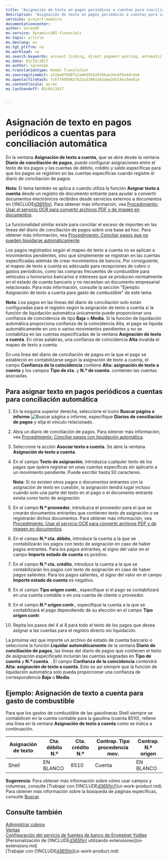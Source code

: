```yaml
---
title: "Asignación de texto en pagos periódicos a cuentas para conciliación automática | Documentos de Microsoft"
description: "Asignación de texto en pagos periódicos a cuentas para conciliación automática"
services: project-madeira
documentationcenter: 
author: SorenGP
ms.service: dynamics365-financials
ms.topic: article
ms.devlang: na
ms.tgt_pltfrm: na
ms.workload: na
ms.search.keywords: account linking, direct payment posting, automatic payment processing, reconcile payment, recurring expense, recurring cash receipt
ms.date: 03/29/2017
ms.author: sgroespe
ms.translationtype: Human Translation
ms.sourcegitcommit: a31be0f9d07e2abb591e26f6bae34c6f6e4dcda6
ms.openlocfilehash: 7c6f79959027625a33961d42abe26514bc94e81e
ms.contentlocale: es-mx
ms.lasthandoff: 05/04/2017


---
```

# <a name="how-to-map-text-on-recurring-payments-to-accounts-for-automatic-reconciliation"></a>Asignación de texto en pagos periódicos a cuentas para conciliación automática
En la ventana **Asignación de texto a cuenta**, que se abre desde la ventana **Diario de conciliación de pagos**, puede configurar asignaciones entre el texto de los pagos y las cuentas de débito, crédito y saldo específicas para que los pagos se registren en las cuentas específicas cuando registre el diario de conciliación de pagos.

**Nota:** El tema también se aplica a cuando utiliza la función **Asignar texto a cuenta** desde un registro de documento entrante para ayudar a convertir documentos electrónicos recibidos desde servicios externos a documentos en [!INCLUDE[d365fin](includes/d365fin_md.md)]. Para obtener más información, vea [Procedimiento: Usar el servicio OCR para convertir archivos PDF y de imagen en documentos](across-how-use-ocr-pdf-images-files.md).   

La funcionalidad similar existe para conciliar el exceso de importes en las líneas del diario de conciliación de pagos sobre una base ad hoc. Para obtener más información, vea [Procedimiento: Conciliar pagos que no pueden liquidarse automáticamente](receivables-how-reconcile-payments-cannot-apply-auto.md).

Los pagos registrados según el mapeo de texto a cuenta no se aplican a movimientos pendientes, sino que simplemente se registran en las cuentas especificadas además de crear movimientos de bancos. Por consiguiente, el mapeo de texto a cuenta es adecuado para recepciones de cobro o gastos periódicos, como las compras frecuentes de combustible para vehículos u honorarios bancarios e intereses que se producen normalmente en el estado de cuenta bancario y no necesitan un documento empresarial relacionado. Para más información, consulte la sección "Ejemplo: Asignación de texto a cuenta para gasto de combustible" de este tema.

**Nota**: Los pagos en las líneas del diario de conciliación solo están configuradas para el registro según la asignación de texto a cuenta si la función de liquidación automática únicamente puede proporcionar una confianza de coincidencia de tipo **Baja** o **Media**. Si la función de liquidación automática proporciona confianza de la coincidencia Alta, el pago se liquida automáticamente en uno o varios movimientos pendientes y no se contabiliza en las cuentas especificadas de la ventana **Asignación de texto a cuenta**. En otras palabras, una confianza de coincidencia **Alta** invalida el mapeo de texto a cuenta.

En una línea del diario de conciliación de pagos en la que el pago se estableció en contabilizarse según la asignación de texto a cuenta, el campo **Confianza de la coincidencia** contiene **Alta: asignación de texto a cuenta** y los campos **Tipo de cta.** y **N.º de cuenta**. contienen las cuentas asociadas.

## <a name="to-map-text-on-recurring-payments-to-accounts-for-automatic-reconciliation"></a>Para asignar texto en pagos periódicos a cuentas para conciliación automática
1. En la esquina superior derecha, seleccione el icono **Buscar página o informe** ![Buscar página o informe](media/ui-search/search_small.png "Icono Buscar página o informe"), especifique **Diarios de conciliación de pagos** y elija el vínculo relacionado.
2. Abra un diario de conciliación de pagos. Para obtener más información, vea [Procedimiento: Conciliar pagos con liquidación automática](receivables-how-reconcile-payments-auto-application.md).
3. Seleccione la acción **Asociar texto a cuenta**. Se abre la ventana **Asignación de texto a cuenta**.
4. En el campo **Texto de asignación**, introduzca cualquier texto de los pagos que quiera registrar en unas cuentas específicas sin aplicarlo a un movimiento pendiente. Puede escribir hasta 50 caracteres.

    **Nota**: Si no existen otros pagos o documentos entrantes con la asignación de texto en cuestión, la asignación tendrá lugar incluso cuando solo una parte del texto en el pago o el documento entrante exista como texto de asignación.
5. En el campo **N.º proveedor**, introduzca el proveedor para el que se crearán documentos entrantes que contienen texto de asignación o se registrarán dichos documentos. Para obtener más información, vea [Procedimiento: Usar el servicio OCR para convertir archivos PDF y de imagen en documentos](across-how-use-ocr-pdf-images-files.md).      
6. En el campo **N.º cta. débito**, introduce la cuenta a la que se contabilizarán los pagos con texto de asignación en caso de haber pagos entrantes. Para los pagos entrantes, el signo del valor en el campo **Importe estado de cuenta** es positivo.
7. En el campo **N.º cta. crédito**, introduce la cuenta a la que se contabilizarán los pagos con texto de asignación en caso de haber pagos salientes. Para los pagos salientes, el signo del valor en el campo **Importe estado de cuenta** es negativo.
8. En el campo **Tipo origen contr.**, especifique si el pago se contabilizará en una cuenta contable o en una cuenta de cliente o proveedor.
9. En el campo **N.º origen contr.**, especifique la cuenta a la que se contabilizará el pago dependiendo de su elección en el campo **Tipo origen contr**.
10. Repita los pasos del 4 al 8 para todo el texto de los pagos que desea asignar a las cuentas para el registro directo sin liquidación.

La próxima vez que importe un archivo de estado de cuenta bancario o seleccione la función **Liquidar automáticamente** de la ventana **Diario de conciliación de pagos**, las líneas del diario de pagos que contienen el texto de asignación especificado incluirán las cuentas asignadas en **Tipo de cuenta** y **N.º cuenta**. . El campo **Confianza de la coincidencia** contendrá **Alta: asignación de texto a cuenta**. Esto es así siempre que la función de liquidación automática solo pueda proporcionar una confianza de correspondencia **Baja** o **Media**.

## <a name="example-text-to-account-mapping-for-fuel-expense"></a>Ejemplo: Asignación de texto a cuenta para gasto de combustible
Para que los gastos de combustible de las gasolineras Shell siempre se contabilicen en la cuenta contable para la gasolina (cuenta 8510), rellene una línea en la ventana **Asignación de texto a cuenta** como se indica a continuación.

| Asignación de texto | Cta. débito N.º | Cta. crédito N.º | Contrap. Tipo procedencia mov. | Contrap. N.º origen |
| --- | --- | --- | --- | --- |
| Shell |EN BLANCO |8510 |Cuenta |EN BLANCO |

**Sugerencia**: Para obtener más información sobre cómo usar campos y columnas, consulte [Trabajar con [!INCLUDE[d365fin](includes/d365fin_long_md.md)]](ui-work-product.md). Para obtener más información sobre la búsqueda de páginas específicas, consulte [Buscar](ui-search.md).

## <a name="see-also"></a>Consulte también
[Administrar cobros](receivables-manage-receivables.md)  
[Ventas](sales-manage-sales.md)  
[Configuración del servicio de fuentes de banco de Envestnet Yodlee](bank-how-setup-bank-statement-service.md)  
[Personalización de [!INCLUDE[d365fin](includes/d365fin_md.md)] utilizando extensiones](ui-extensions.md)  
[Trabajar con [!INCLUDE[d365fin](includes/d365fin_md.md)](ui-work-product.md)

